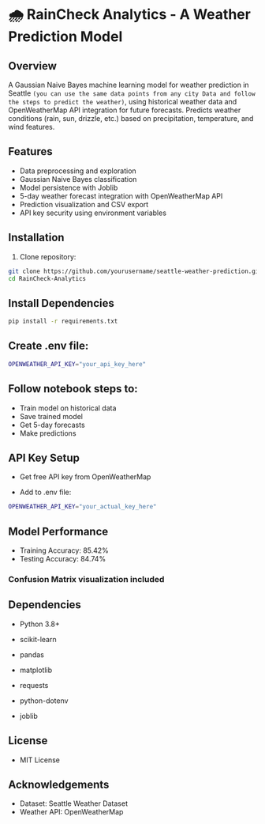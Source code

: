 # 🌧️ RainCheck Analytics - A Weather Prediction Model

## Overview
A Gaussian Naive Bayes machine learning model for weather prediction in Seattle ```(you can use the same data points from any city Data and follow the steps to predict the weather)```, using historical weather data and OpenWeatherMap API integration for future forecasts. Predicts weather conditions (rain, sun, drizzle, etc.) based on precipitation, temperature, and wind features.

## Features
- Data preprocessing and exploration
- Gaussian Naive Bayes classification
- Model persistence with Joblib
- 5-day weather forecast integration with OpenWeatherMap API
- Prediction visualization and CSV export
- API key security using environment variables

## Installation 
1. Clone repository:
```bash
git clone https://github.com/yourusername/seattle-weather-prediction.git
cd RainCheck-Analytics

```
## Install Dependencies
```bash
pip install -r requirements.txt
```
## Create .env file:
```bash
OPENWEATHER_API_KEY="your_api_key_here"
```

## Follow notebook steps to:

- Train model on historical data
- Save trained model
- Get 5-day forecasts
- Make predictions

## API Key Setup
- Get free API key from OpenWeatherMap

- Add to .env file:
```bash
OPENWEATHER_API_KEY="your_actual_key_here"
```
## Model Performance
- Training Accuracy: 85.42%
- Testing Accuracy: 84.74%

### Confusion Matrix visualization included

## Dependencies
- Python 3.8+

- scikit-learn

- pandas

- matplotlib

- requests

- python-dotenv

- joblib

## License
- MIT License

## Acknowledgements
- Dataset: Seattle Weather Dataset
- Weather API: OpenWeatherMap


